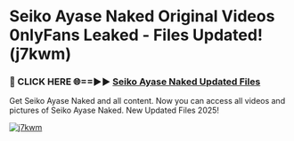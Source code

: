 # Seiko Ayase Naked Original Videos 0nlyFans Leaked - Files Updated! (j7kwm)

<h3>🔴 CLICK HERE 🌐==►► <a href="https://tinyurl.com/up5wt9bj" rel="nofollow">Seiko Ayase Naked Updated Files</a></h3>

Get Seiko Ayase Naked and all content. Now you can access all videos and pictures of Seiko Ayase Naked. New Updated Files 2025!

[![j7kwm](https://i.imgur.com/ABiUzMV.gif)](https://tinyurl.com/up5wt9bj)
